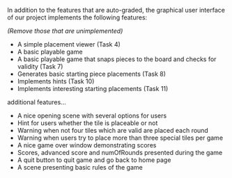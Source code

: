 In addition to the features that are auto-graded, the graphical user interface
of our project implements the following features:

*(Remove those that are unimplemented)*

 - A simple placement viewer (Task 4)
 - A basic playable game
 - A basic playable game that snaps pieces to the board and checks for validity (Task 7)
 - Generates basic starting piece placements (Task 8)
 - Implements hints (Task 10)
 - Implements interesting starting placements (Task 11)

additional features...
 - A nice opening scene with several options for users
 - Hint for users whether the tile is placeable or not
 - Warning when not four tiles which are valid are placed each round
 - Warning when users try to place more than three special tiles per game
 - A nice game over window demonstrating scores
 - Scores, advanced score and numOfRounds presented during the game
 - A quit button to quit game and go back to home page
 - A scene presenting basic rules of the game
